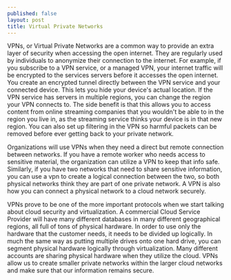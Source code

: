 ```yaml
---
published: false
layout: post
title: Virtual Private Networks
---
```


VPNs, or Virtual Private Networks are a common way to provide an extra layer of security when accessing the open internet. They are regularly used by individuals to anonymize their connection to the internet. For example, if you subscribe to a VPN service, or a managed VPN,  your internet traffic will be encrypted to the services servers before it accesses the open internet. You create an encrypted tunnel directly between the VPN service and your connected device. This lets you hide your device's actual location. If the VPN service has servers in multiple regions, you can change the region your VPN connects to. The side benefit is that this allows you to access content from online streaming companies that you wouldn't be able to in the region you live in, as the streaming service thinks your device is in that new region. You can also set up filtering in the VPN so harmful packets can be removed before ever getting back to your private network. 

Organizations will use VPNs when they need a direct but remote connection between networks. If you have a remote worker who needs access to sensitive material, the organization can utilize a VPN to keep that info safe. Similarly, if you have two networks that need to share sensitive information, you can use a vpn to create a logical connection between the two, so both physical networks think they are part of one private network. A VPN is also how you can connect a physical network to a cloud network securely. 

VPNs prove to be one of the more important protocols when we start talking about cloud security and virtualization. A commercial Cloud Service Provider will have many different databases in many different geographical regions, all full of tons of physical hardware. In order to use only the hardware that the customer needs, it needs to be divided up logically. In much the same way as putting multiple drives onto one hard drive, you can segment physical hardware logically through virtualization. Many different accounts are sharing physical hardware when they utilize the cloud. VPNs allow us to create smaller private networks within the larger cloud networks and make sure that our information remains secure.  